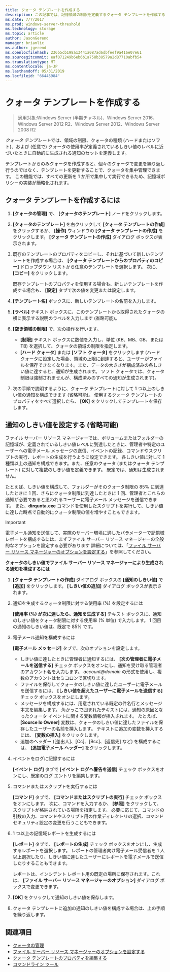 ```yaml
---
title: クォータ テンプレートを作成する
description: この記事では、記憶領域の制限を定義するクォータ テンプレートを作成する方法を説明します。
ms.date: 7/7/2017
ms.prod: windows-server-threshold
ms.technology: storage
ms.topic: article
author: JasonGerend
manager: brianlic
ms.author: jgerend
ms.openlocfilehash: 236b5cb198a13441a087ad6dbfeef9a416e07e61
ms.sourcegitcommit: eaf071249b6eb6b1a758b38579a2d87710abfb54
ms.translationtype: MT
ms.contentlocale: ja-JP
ms.lasthandoff: 05/31/2019
ms.locfileid: "66445984"
---
```

# <a name="create-a-quota-template"></a>クォータ テンプレートを作成する

> 適用対象:Windows Server (半期チャネル)、Windows Server 2016、Windows Server 2012 R2、Windows Server 2012、Windows Server 2008 R2

*クォータ テンプレート*では、領域の制限、クォータの種類 (ハードまたはソフト)、および (任意で) クォータの使用率が定義されているしきい値のレベルに近づいたときに自動的に生成される通知のセットを定義します。

テンプレートからのみクォータを作成すると、個々のクォータで変更を繰り返し行うのではなく、テンプレートを更新することで、クォータを集中管理できます。 この機能では、すべての更新を 1 か所で集中して実行できるため、記憶域ポリシーの実装が簡略化されます。

## <a name="to-create-a-quota-template"></a>クォータ テンプレートを作成するには

1.  **[クォータの管理]** で、 **[クォータのテンプレート]** ノードをクリックします。

2.  **[クォータのテンプレート]** を右クリックして **[クォータ テンプレートの作成]** をクリックするか、 **[操作]** ウィンドウの **[クォータ テンプレートの作成]** をクリックします。 **[クォータ テンプレートの作成]** ダイアログ ボックスが表示されます。

3.  既存のテンプレートのプロパティをコピーし、それに基づいて新しいテンプレートを作成する場合は、 **[クォータ テンプレートからのプロパティのコピー]** ドロップダウン リストから任意のテンプレートを選択します。 次に、 **[コピー]** をクリックします。

    既存テンプレートのプロパティを使用する場合も、新しいテンプレートを作成する場合も、 **[設定]** タブで次の値を変更または設定します。

4.  **[テンプレート名]** ボックスに、新しいテンプレートの名前を入力します。

5.  **[ラベル]** テキスト ボックスに、このテンプレートから取得されたクォータの横に表示する説明のラベルを入力します (省略可能)。

6.  **[空き領域の制限]** で、次の操作を行います。

    -   **[制限]** テキスト ボックスに数値を入力し、単位 (KB、MB、GB、または TB) を選択して、クォータの領域の制限を指定します。
    -   **[ハード クォータ]** または **[ソフト クォータ]** をクリックします (ハード クォータに設定した場合、領域の上限に到達すると、ユーザーがファイルを保存できなくなります。また、データの大きさが構成済みの各しきい値に達すると、通知が生成されます。 ソフト クォータでは、クォータ制限は強制されませんが、構成済みのすべての通知が生成されます)。

7.  次の手順で説明するように、クォータ テンプレートに対して 1 つ以上のしきい値の通知を構成できます (省略可能)。 使用するクォータ テンプレートのプロパティをすべて選択したら、 **[OK]** をクリックしてテンプレートを保存します。

## <a name="setting-optional-notification-thresholds"></a>通知のしきい値を設定する (省略可能)

ファイル サーバー リソース マネージャーでは、ボリュームまたはフォルダーの記憶域が、定義されているしきい値レベルに到達したときに、管理者や特定のユーザーへの電子メール メッセージの送信、イベントの記録、コマンドやスクリプトの実行、レポートの生成を行うように設定できます。 各しきい値に対して 1 種類以上の通知を構成できます。また、任意のクォータ (またはクォータ テンプレート) に対して複数のしきい値を定義できます。 既定では、通知は生成されません。

たとえば、しきい値を構成して、フォルダーがそのクォータ制限の 85% に到達したときに 1 回、さらにクォータ制限に到達したときに 1 回、管理者とこれらの通知が必要であると思われるユーザーに電子メール メッセージを送信できます。 また、**dirquota.exe** コマンドを使用したスクリプトを実行して、しきい値に達した時点で自動的にクォータ制限の値を増やすこともできます。

> [!Important]
> 電子メール通知を送信して、実際のサーバー環境に適したパラメーターで記憶域レポートを構成するには、まずファイル サーバー リソース マネージャーの全般的なオプションを設定する必要があります 詳細については、「[ファイル サーバー リソース マネージャーのオプションを設定する](setting-file-server-resource-manager-options.md)」を参照してください。

**クォータのしきい値でファイル サーバー リソース マネージャーにより生成される通知を構成するには**

1. **[クォータ テンプレートの作成]** ダイアログ ボックスの **[通知のしきい値]** で **[追加]** をクリックします。 **[しきい値の追加]** ダイアログ ボックスが表示されます。

2. 通知を生成するクォータ制限に対する使用率 (%) を設定するには

   **[使用率 (%) が次に達したら、通知を生成する]** テキスト ボックスに、通知のしきい値をクォータ制限に対する使用率 (% 単位) で入力します。 1 回目の通知のしきい値は、既定で 85% です。

3. 電子メール通知を構成するには

   **[電子メール メッセージ]** タブで、次のオプションを設定します。

   - しきい値に達したときに管理者に通知するには、 **[次の管理者に電子メールを送信する]** チェック ボックスをオンにし、通知を受け取る管理者のアカウント名を入力します。 <em>account@domain</em>  の形式を使用し、複数のアカウントはセミコロンで区切ります。
   - ファイルを保存してクォータのしきい値に達したユーザーに電子メールを送信するには、 **[しきい値を超えたユーザーに電子メールを送信する]** チェック ボックスをオンにします。
   - メッセージを構成するには、用意されている既定の件名行とメッセージ本文を編集します。 角かっこで囲まれたテキストには、通知の原因となったクォータ イベントに関する変数情報が挿入されます。 たとえば、 **\[Source Io Owner\]** 変数は、クォータのしきい値に達したファイルを保存したユーザーの名前を挿入します。 テキストに追加の変数を挿入するには、 **[変数の挿入]** をクリックします。
   - 追加のヘッダー ([差出人]、[Cc]、[Bcc]、[返信先] など) を構成するには、 **[追加電子メール ヘッダー]** をクリックします。

4. イベントをログに記録するには

   **[イベント ログ]** タブで **[イベント ログへ警告を送信]** チェック ボックスをオンにし、既定のログ エントリを編集します。

5. コマンドまたはスクリプトを実行するには

   **[コマンド]** タブで、 **[コマンドまたはスクリプトの実行]** チェック ボックスをオンにします。 次に、コマンドを入力するか、 **[参照]** をクリックして、スクリプトが格納されている場所を指定します。 必要に応じて、コマンドの引数の入力、コマンドやスクリプト用の作業ディレクトリの選択、コマンド セキュリティ設定の変更を行うこともできます。

6. 1 つ以上の記憶域レポートを生成するには

   **[レポート]** タブで、 **[レポートの生成]** チェック ボックスをオンにし、生成するレポートを選択します。 レポートの管理者向け電子メール受信者を 1 人以上選択したり、しきい値に達したユーザーにレポートを電子メールで送信したりすることもできます。

   レポートは、インシデント レポート用の既定の場所に保存されます。これは、 **[ファイル サーバー リソース マネージャーのオプション]** ダイアログ ボックスで変更できます。

7. **[OK]** をクリックして通知のしきい値を保存します。

8. クォータ テンプレートに追加の通知のしきい値を構成する場合は、上の手順を繰り返します。

## <a name="see-also"></a>関連項目

-   [クォータの管理](quota-management.md)
-    [ファイル サーバー リソース マネージャーのオプションを設定する](setting-file-server-resource-manager-options.md)
-   [クォータ テンプレートのプロパティを編集する](edit-quota-template-properties.md)
-   [コマンドライン ツール](command-line-tools.md)



